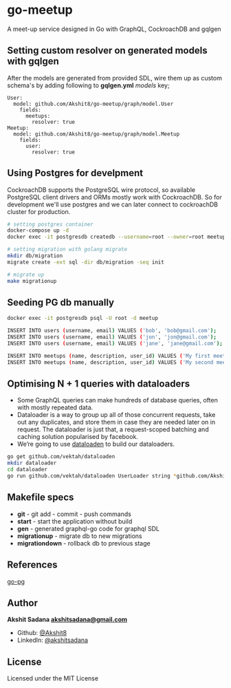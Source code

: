 # go-meetup
A meet-up service designed in Go with GraphQL, CockroachDB and gqlgen

## Setting custom resolver on generated models with gqlgen
After the models are generated from provided SDL, wire them up as custom schema's by adding following to **gqlgen.yml** *models* key;
```
User:
  model: github.com/Akshit8/go-meetup/graph/model.User
    fields:
      meetups:
        resolver: true
Meetup:
  model: github.com/Akshit8/go-meetup/graph/model.Meetup
    fields:
      user:
        resolver: true
```

## Using Postgres for develpment
CockroachDB supports the PostgreSQL wire protocol, so available PostgreSQL client drivers and ORMs mostly work with CockroachDB. So for development we'll use postgres and we can later connect to cockroachDB cluster for production.
```bash
# setting postgres container
docker-compose up -d
docker exec -it postgresdb createdb --username=root --owner=root meetup

# setting migration with golang migrate
mkdir db/migration
migrate create -ext sql -dir db/migration -seq init

# migrate up
make migrationup
```

## Seeding PG db manually
```bash
docker exec -it postgresdb psql -U root -d meetup

INSERT INTO users (username, email) VALUES ('bob', 'bob@gmail.com');
INSERT INTO users (username, email) VALUES ('jon', 'jon@gmail.com');
INSERT INTO users (username, email) VALUES ('jane', 'jane@gmail.com');

INSERT INTO meetups (name, description, user_id) VALUES ('My first meetup', 'This is a description', 1);
INSERT INTO meetups (name, description, user_id) VALUES ('My second meetup', 'This is a description', 1);
```

## Optimising N + 1 queries with dataloaders
- Some GraphQL queries can make hundreds of database queries, often with mostly repeated data.
- Dataloader is a way to group up all of those concurrent requests, take out any duplicates, and store them in case they are needed later on in request. The dataloader is just that, a request-scoped batching and caching solution popularised by facebook.
- We’re going to use [dataloaden](https://github.com/vektah/dataloaden) to build our dataloaders.
```bash
go get github.com/vektah/dataloaden
mkdir dataloader
cd dataloader
go run github.com/vektah/dataloaden UserLoader string *github.com/Akshit8/go-meetup/graph/model.User
```

## Makefile specs
- **git** - git add - commit - push commands
- **start** - start the application without build
- **gen** - generated graphql-go code for graphql SDL
- **migrationup** - migrate db to new migrations
- **migrationdown** - rollback db to previous stage

## References
[go-pg](https://medium.com/tunaiku-tech/go-pg-golang-postgre-orm-2618b75c0430) <br>

## Author
**Akshit Sadana <akshitsadana@gmail.com>**

- Github: [@Akshit8](https://github.com/Akshit8)
- LinkedIn: [@akshitsadana](https://www.linkedin.com/in/akshit-sadana-b051ab121/)

## License
Licensed under the MIT License